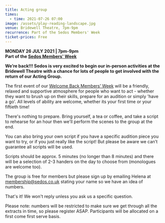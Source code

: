 ```yaml
---
title: Acting group
times:
  - time: 2021-07-26 07:00
image: /assets/play-reading-landscape.jpg
venue: Bridewell Theatre, 7pm-9pm
recurrence: Part of the Sedos Members' Week
ticket-prices: Free
---
```

**MONDAY 26 JULY 2021 | 7pm-9pm**\
**Part of the [Sedos Members' Week](https://sedos.co.uk/shows/2021-welcome-back-members-week)**

**We’re back!!! Sedos is very excited to begin our in-person activities at the Bridewell Theatre with a chance for lots of people to get involved with the return of our Acting Group.**

The first event of our [Welcome Back Members’ Week](https://sedos.co.uk/shows/2021-welcome-back-members-week) will be a friendly, relaxed and supportive atmosphere for people who want to act - whether they want to brush up on their skills, prepare for an audition or simply 'have a go'. All levels of ability are welcome, whether its your first time or your fiftieth time!

There's nothing to prepare. Bring yourself, a tea or coffee, and take a script to rehearse for an hour then we'll perform the scenes to the group at the end.

You can also bring your own script if you have a specific audition piece you want to try, or if you just really like the script! But please be aware we can’t guarantee all scripts will be used.

Scripts should be approx. 5 minutes (no longer than 8 minutes) and there will be a selection of 2-3 handers on the day to choose from (monologues are welcome too).

The group is free for members but please sign up by emailing Helena at [membership@sedos.co.uk](mailto:membership@sedos.co.uk) stating your name so we have an idea of numbers.

That's it! We won't reply unless you ask us a specific question.

Please note: numbers will be restricted to make sure we get through all the extracts in time, so please register ASAP. Participants will be allocated on a first come first serve basis.
